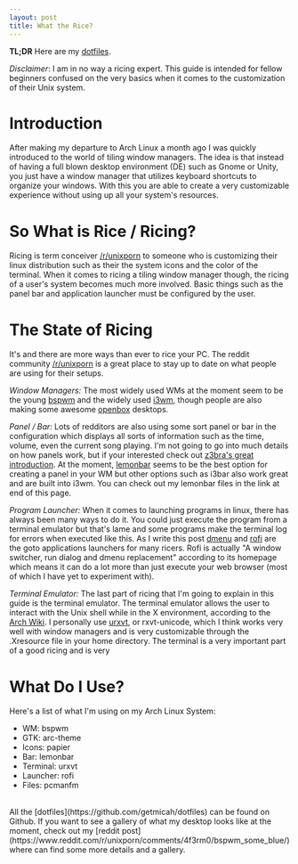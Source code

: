 ```yaml
---
layout: post
title: What the Rice?
---
```


**TL;DR** Here are my [dotfiles](https://github.com/getmicah/dotfiles).

*Disclaimer*: I am in no way a ricing expert. This guide is intended for fellow beginners confused on the very basics when it comes to the customization of their Unix system.

# Introduction
After making my departure to Arch Linux a month ago I was quickly introduced to the world of tiling window managers. The idea is that instead of having a full blown desktop environment (DE) such as Gnome or Unity, you just have a window manager that utilizes keyboard shortcuts to organize your windows. With this you are able to create a very customizable experience without using up all your system's resources.

# So What is Rice / Ricing?
Ricing is term conceiver [/r/unixporn](https://www.reddit.com/r/unixporn) to someone who is customizing their linux distribution such as their the system icons and the color of the terminal. When it comes to ricing a tiling window manager though, the ricing of a user's system becomes much more involved. Basic things such as the panel bar and application launcher must be configured by the user.

# The State of Ricing
It's and there are more ways than ever to rice your PC. The reddit community [/r/unixporn](https://www.reddit.com/r/unixporn) is a great place to stay up to date on what people are using for their setups.

*Window Managers:*
The most widely used WMs at the moment seem to be the young [bspwm](https://github.com/baskerville/bspwm) and the widely used [i3wm](https://i3wm.org/), though people are also making some awesome [openbox](http://openbox.org/wiki/Main_Page) desktops.

*Panel / Bar:*
Lots of redditors are also using some sort panel or bar in the configuration which displays all sorts of information such as the time, volume, even the current song playing. I'm not going to go into much details on how panels work, but if your interested check out [z3bra's great introduction](http://blog.z3bra.org/2014/04/meeting-at-the-bar.html). At the moment, [lemonbar](https://github.com/LemonBoy/bar) seems to be the best option for creating a panel in your WM but other options such as i3bar also work great and are built into i3wm. You can check out my lemonbar files in the link at end of this page.

*Program Launcher:*
When it comes to launching programs in linux, there has always been many ways to do it. You could just execute the program from a terminal emulator but that's lame and some programs make the terminal log for errors when executed like this. As I write this post [dmenu](http://tools.suckless.org/dmenu/) and [rofi](https://davedavenport.github.io/rofi/) are the goto applications launchers for many ricers. Rofi is actually "A window switcher, run dialog and dmenu replacement" according to its homepage which means it can do a lot more than just execute your web browser (most of which I have yet to experiment with).

*Terminal Emulator:*
The last part of ricing that I'm going to explain in this guide is the terminal emulator. The terminal emulator allows the user to interact with the Unix shell while in the X environment, according to the [Arch Wiki](https://wiki.archlinux.org/index.php/Category:Terminal_emulators). I personally use [urxvt](https://wiki.archlinux.org/index.php/Rxvt-unicode), or rxvt-unicode, which I think works very well with window managers and is very customizable through the .Xresource file in your home directory. The terminal is a very important part of a good ricing and is very

# What Do I Use?
Here's a list of what I'm using on my Arch Linux System:  

* WM: bspwm
* GTK: arc-theme
* Icons: papier
* Bar: lemonbar
* Terminal: urxvt
* Launcher: rofi
* Files: pcmanfm

<br>
All the [dotfiles](https://github.com/getmicah/dotfiles) can be found on Github. If you want to see a gallery of what my desktop looks like at the moment, check out my [reddit post](https://www.reddit.com/r/unixporn/comments/4f3rm0/bspwm_some_blue/) where can find some more details and a gallery.
